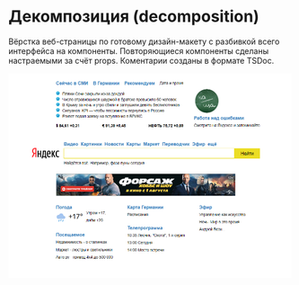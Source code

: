 # Декомпозиция (decomposition)

Вёрстка веб-страницы по готовому дизайн-макету с разбивкой всего интерфейса на компоненты.
Повторяющиеся компоненты сделаны настраемыми за счёт props. Коментарии созданы в формате TSDoc.

<img width="900" alt="screenshot-decomposition" src="https://github.com/Mali-zi/decomposition/blob/master/src/img/screenshot-decomposition.PNG">
